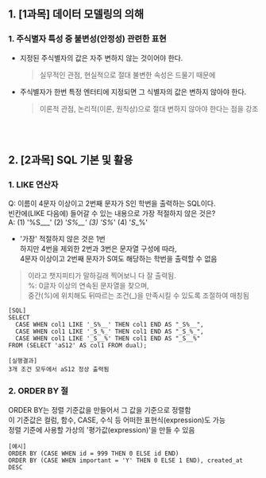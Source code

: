 ## 1. [1과목] 데이터 모델링의 의해

### 1. 주식별자 특성 중 불변성(안정성) 관련한 표현
- 지정된 주식별자의 값은 자주 변하지 않는 것이어야 한다.
   > 실무적인 관점, 현실적으로 절대 불변한 속성은 드물기 때문에
- 주식별자가 한번 특정 엔터티에 지정되면 그 식별자의 값은 변하지 않아야 한다.
   > 이론적 관점, 논리적(이론, 원칙상)으로 절대 변하지 않아야 한다는 점을 강조
<br>
<br>

## 2. [2과목] SQL 기본 및 활용

### 1. LIKE 연산자
Q: 이름이 4문자 이상이고 2번째 문자가 S인 학번을 출력하는 SQL이다.  
    빈칸에(LIKE 다음에) 들어갈 수 있는 내용으로 가장 적절하지 않은 것은?  
A: (1) '%S___'   (2) '_S%__'   (3) '_S_%_'   (4) '_S__%'
- '가장' 적절하지 않은 것은 1번  
  하지만 4번을 제외한 2번과 3번은 문자열 구성에 따라,  
  4문자 이상이고 2번째 문자가 S여도 해당하는 학번을 출력할 수 없음  
> 이라고 챗지피티가 말하길래 찍어보니 다 잘 출력됨.  
  %: 0글자 이상의 연속된 문자열을 찾으며,  
      중간(_%_)에 위치해도 뒤따르는 조건(_)을 만족시킬 수 있도록 조절하여 매칭됨 
```
[SQL]
SELECT
  CASE WHEN col1 LIKE '_S%__' THEN col1 END AS "_S%__",
  CASE WHEN col1 LIKE '_S_%_' THEN col1 END AS "_S_%_",
  CASE WHEN col1 LIKE '_S__%' THEN col1 END AS "_S__%"
FROM (SELECT 'aS12' AS col1 FROM dual);

[실행결과]
3개 조건 모두에서 aS12 정상 출력됨 

```

### 2. ORDER BY 절
ORDER BY는 정렬 기준값을 만들어서 그 값을 기준으로 정렬함  
이 기준값은 컬럼, 함수, CASE, 수식 등 어떠한 표현식(expression)도 가능  
정렬 기준에 사용할 가상의 '평가값(expression)'을 만들 수 있음  
```
[예시]
ORDER BY (CASE WHEN id = 999 THEN 0 ELSE id END)
ORDER BY (CASE WHEN important = 'Y' THEN 0 ELSE 1 END), created_at DESC
```
